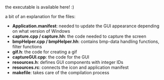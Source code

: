 the executable is available here! :)    
     
a bit of an explanation for the files:    
- **Application.manifest**: needed to update the GUI appearance depending on what version of Windows 
- **capture.cpp / capture.hh**: the code needed to capture the screen     
- **bmpHelper.cpp / bmpHelper.hh**: contains bmp-data handling functions, filter functions 
- **gif.h**: the code for creating a gif
- **captureGUI.cpp**: the code for the GUI    
- **resources.h**: defines GUI components with integer IDs    
- **resources.rc**: connects the icon and application manifest
- **makefile**: takes care of the compilation process 